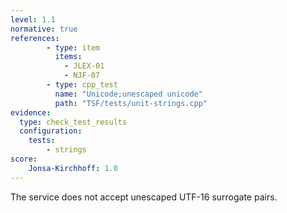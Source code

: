 ```yaml
---
level: 1.1
normative: true
references:
        - type: item
          items:
            - JLEX-01
            - NJF-07
        - type: cpp_test
          name: "Unicode;unescaped unicode"
          path: "TSF/tests/unit-strings.cpp"
evidence:
  type: check_test_results
  configuration:
    tests: 
        - strings
score:
    Jonsa-Kirchhoff: 1.0
---
```


The service does not accept unescaped UTF-16 surrogate pairs.